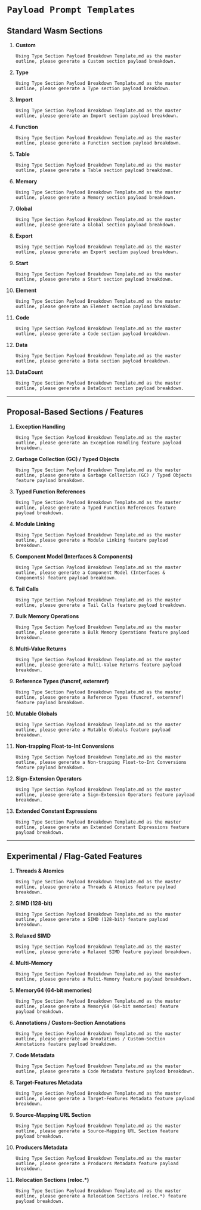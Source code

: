 # `Payload Prompt Templates`

## Standard Wasm Sections

1. **Custom**

   ```text
   Using Type Section Payload Breakdown Template.md as the master outline, please generate a Custom section payload breakdown.
   
   ```

2. **Type**

   ```text
   Using Type Section Payload Breakdown Template.md as the master outline, please generate a Type section payload breakdown.
   ```

3. **Import**

   ```text
   Using Type Section Payload Breakdown Template.md as the master outline, please generate an Import section payload breakdown.
   ```

4. **Function**

   ```text
   Using Type Section Payload Breakdown Template.md as the master outline, please generate a Function section payload breakdown.
   ```

5. **Table**

   ```text
   Using Type Section Payload Breakdown Template.md as the master outline, please generate a Table section payload breakdown.
   ```

6. **Memory**

   ```text
   Using Type Section Payload Breakdown Template.md as the master outline, please generate a Memory section payload breakdown.
   ```

7. **Global**

   ```text
   Using Type Section Payload Breakdown Template.md as the master outline, please generate a Global section payload breakdown.
   ```

8. **Export**

   ```text
   Using Type Section Payload Breakdown Template.md as the master outline, please generate an Export section payload breakdown.
   ```

9. **Start**

   ```text
   Using Type Section Payload Breakdown Template.md as the master outline, please generate a Start section payload breakdown.
   ```

10. **Element**

    ```text
    Using Type Section Payload Breakdown Template.md as the master outline, please generate an Element section payload breakdown.
    ```

11. **Code**

    ```text
    Using Type Section Payload Breakdown Template.md as the master outline, please generate a Code section payload breakdown.
    ```

12. **Data**

    ```text
    Using Type Section Payload Breakdown Template.md as the master outline, please generate a Data section payload breakdown.
    ```

13. **DataCount**

    ```text
    Using Type Section Payload Breakdown Template.md as the master outline, please generate a DataCount section payload breakdown.
    ```

---

## Proposal-Based Sections / Features

1. **Exception Handling**

   ```text
   Using Type Section Payload Breakdown Template.md as the master outline, please generate an Exception Handling feature payload breakdown.
   ```

2. **Garbage Collection (GC) / Typed Objects**

   ```text
   Using Type Section Payload Breakdown Template.md as the master outline, please generate a Garbage Collection (GC) / Typed Objects feature payload breakdown.
   ```

3. **Typed Function References**

   ```text
   Using Type Section Payload Breakdown Template.md as the master outline, please generate a Typed Function References feature payload breakdown.
   ```

4. **Module Linking**

   ```text
   Using Type Section Payload Breakdown Template.md as the master outline, please generate a Module Linking feature payload breakdown.
   ```

5. **Component Model (Interfaces & Components)**

   ```text
   Using Type Section Payload Breakdown Template.md as the master outline, please generate a Component Model (Interfaces & Components) feature payload breakdown.
   ```

6. **Tail Calls**

   ```text
   Using Type Section Payload Breakdown Template.md as the master outline, please generate a Tail Calls feature payload breakdown.
   ```

7. **Bulk Memory Operations**

   ```text
   Using Type Section Payload Breakdown Template.md as the master outline, please generate a Bulk Memory Operations feature payload breakdown.
   ```

8. **Multi-Value Returns**

   ```text
   Using Type Section Payload Breakdown Template.md as the master outline, please generate a Multi-Value Returns feature payload breakdown.
   ```

9. **Reference Types (funcref, externref)**

   ```text
   Using Type Section Payload Breakdown Template.md as the master outline, please generate a Reference Types (funcref, externref) feature payload breakdown.
   ```

10. **Mutable Globals**

    ```text
    Using Type Section Payload Breakdown Template.md as the master outline, please generate a Mutable Globals feature payload breakdown.
    ```

11. **Non-trapping Float-to-Int Conversions**

    ```text
    Using Type Section Payload Breakdown Template.md as the master outline, please generate a Non-trapping Float-to-Int Conversions feature payload breakdown.
    ```

12. **Sign-Extension Operators**

    ```text
    Using Type Section Payload Breakdown Template.md as the master outline, please generate a Sign-Extension Operators feature payload breakdown.
    ```

13. **Extended Constant Expressions**

    ```text
    Using Type Section Payload Breakdown Template.md as the master outline, please generate an Extended Constant Expressions feature payload breakdown.
    ```

---

## Experimental / Flag-Gated Features

1. **Threads & Atomics**

   ```text
   Using Type Section Payload Breakdown Template.md as the master outline, please generate a Threads & Atomics feature payload breakdown.
   ```

2. **SIMD (128-bit)**

   ```text
   Using Type Section Payload Breakdown Template.md as the master outline, please generate a SIMD (128-bit) feature payload breakdown.
   ```

3. **Relaxed SIMD**

   ```text
   Using Type Section Payload Breakdown Template.md as the master outline, please generate a Relaxed SIMD feature payload breakdown.
   ```

4. **Multi-Memory**

   ```text
   Using Type Section Payload Breakdown Template.md as the master outline, please generate a Multi-Memory feature payload breakdown.
   ```

5. **Memory64 (64-bit memories)**

   ```text
   Using Type Section Payload Breakdown Template.md as the master outline, please generate a Memory64 (64-bit memories) feature payload breakdown.
   ```

6. **Annotations / Custom-Section Annotations**

   ```text
   Using Type Section Payload Breakdown Template.md as the master outline, please generate an Annotations / Custom-Section Annotations feature payload breakdown.
   ```

7. **Code Metadata**

   ```text
   Using Type Section Payload Breakdown Template.md as the master outline, please generate a Code Metadata feature payload breakdown.
   ```

8. **Target-Features Metadata**

   ```text
   Using Type Section Payload Breakdown Template.md as the master outline, please generate a Target-Features Metadata feature payload breakdown.
   ```

9. **Source-Mapping URL Section**

   ```text
   Using Type Section Payload Breakdown Template.md as the master outline, please generate a Source-Mapping URL Section feature payload breakdown.
   ```

10. **Producers Metadata**

    ```text
    Using Type Section Payload Breakdown Template.md as the master outline, please generate a Producers Metadata feature payload breakdown.
    ```

11. **Relocation Sections (reloc.\*)**

    ```text
    Using Type Section Payload Breakdown Template.md as the master outline, please generate a Relocation Sections (reloc.*) feature payload breakdown.
    ```
